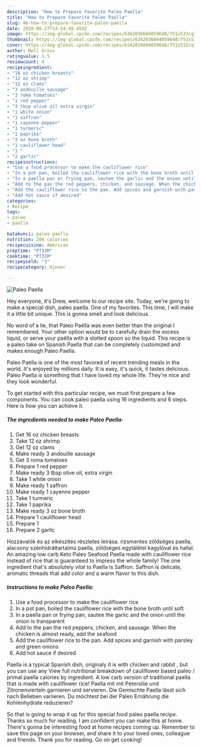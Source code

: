 ```yaml
---
description: "How to Prepare Favorite Paleo Paella"
title: "How to Prepare Favorite Paleo Paella"
slug: 46-how-to-prepare-favorite-paleo-paella
date: 2020-06-27T14:54:49.459Z
image: https://img-global.cpcdn.com/recipes/6342036604059648/751x532cq70/paleo-paella-recipe-main-photo.jpg
thumbnail: https://img-global.cpcdn.com/recipes/6342036604059648/751x532cq70/paleo-paella-recipe-main-photo.jpg
cover: https://img-global.cpcdn.com/recipes/6342036604059648/751x532cq70/paleo-paella-recipe-main-photo.jpg
author: Nell Gross
ratingvalue: 3.5
reviewcount: 4
recipeingredient:
- "16 oz chicken breasts"
- "12 oz shrimp"
- "12 oz clams"
- "3 andouille sausage"
- "3 roma tomatoes"
- "1 red pepper"
- "3 tbsp olive oil extra virgin"
- "1 white onion"
- "1 saffron"
- "1 cayenne pepper"
- "1 turmeric"
- "1 paprika"
- "3 oz bone broth"
- "1 cauliflower head"
- "1 "
- "2 garlic"
recipeinstructions:
- "Use a food processor to make the cauliflower rice"
- "In a pot pan, boiled the cauliflower rice with the bone broth until soft"
- "In a paella pan or frying pan, sautee the garlic and the onion until the onion is transparent"
- "Add to the pan the red peppers, chicken, and sausage. When the chicken is almost ready, add the seafood"
- "Add the cauliflower rice to the pan. Add spices and garnish with parsley and green onions"
- "Add hot sauce if desired"
categories:
- Recipe
tags:
- paleo
- paella

katakunci: paleo paella 
nutrition: 204 calories
recipecuisine: American
preptime: "PT33M"
cooktime: "PT31M"
recipeyield: "3"
recipecategory: Dinner

---
```



![Paleo Paella](https://img-global.cpcdn.com/recipes/6342036604059648/751x532cq70/paleo-paella-recipe-main-photo.jpg)

Hey everyone, it's Drew, welcome to our recipe site. Today, we're going to make a special dish, paleo paella. One of my favorites. This time, I will make it a little bit unique. This is gonna smell and look delicious.

No word of a lie, that Paleo Paëlla was even better than the original I remembered. Your other option would be to carefully drain the excess liquid, or serve your paëlla with a slotted spoon so the liquid. This recipe is a paleo take on Spanish Paella that can be completely customized and makes enough Paleo Paella.

Paleo Paella is one of the most favored of recent trending meals in the world. It's enjoyed by millions daily. It is easy, it's quick, it tastes delicious. Paleo Paella is something that I have loved my whole life. They're nice and they look wonderful.


To get started with this particular recipe, we must first prepare a few components. You can cook paleo paella using 16 ingredients and 6 steps. Here is how you can achieve it.

##### The ingredients needed to make Paleo Paella:

1. Get 16 oz chicken breasts
1. Take 12 oz shrimp
1. Get 12 oz clams
1. Make ready 3 andouille sausage
1. Get 3 roma tomatoes
1. Prepare 1 red pepper
1. Make ready 3 tbsp olive oil, extra virgin
1. Take 1 white onion
1. Make ready 1 saffron
1. Make ready 1 cayenne pepper
1. Take 1 turmeric
1. Take 1 paprika
1. Make ready 3 oz bone broth
1. Prepare 1 cauliflower head
1. Prepare 1 
1. Prepare 2 garlic


Hozzávalók és az elkészítés részletes leírása. rizsmentes zöldséges paella, alacsony szénhidráttartalmú paella, zöldséges egytálétel kagylóval és hallal. An amazing low carb Keto Paleo Seafood Paella made with cauliflower rice instead of rice that is guaranteed to impress the whole family! The one ingredient that&#39;s absolutely vital to Paella is Saffron. Saffron is delicate, aromatic threads that add color and a warm flavor to this dish. 

##### Instructions to make Paleo Paella:

1. Use a food processor to make the cauliflower rice
1. In a pot pan, boiled the cauliflower rice with the bone broth until soft
1. In a paella pan or frying pan, sautee the garlic and the onion until the onion is transparent
1. Add to the pan the red peppers, chicken, and sausage. When the chicken is almost ready, add the seafood
1. Add the cauliflower rice to the pan. Add spices and garnish with parsley and green onions
1. Add hot sauce if desired


Paella is a typical Spanish dish, originaly it is with chicken and rabbit , but you can use any View full nutritional breakdown of cauliflower based paleo / primal paella calories by ingredient. A low carb version of traditional paella that is made with cauliflower rice! Paella mit mit Petersilie und Zitronenvierteln garnieren und servieren. Die Gemischte Paella lässt sich nach Belieben variieren. Du möchtest bei der Paleo Ernährung die Kohlenhydrate reduzieren? 

So that is going to wrap it up for this special food paleo paella recipe. Thanks so much for reading. I am confident you can make this at home. There's gonna be interesting food at home recipes coming up. Remember to save this page on your browser, and share it to your loved ones, colleague and friends. Thank you for reading. Go on get cooking!
